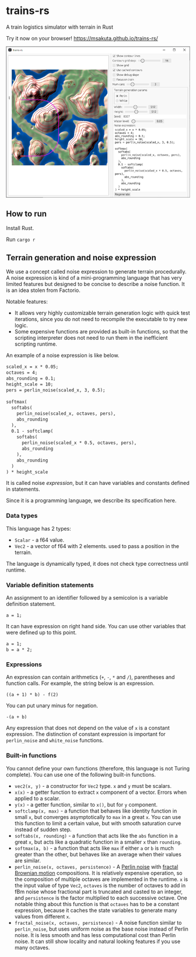 # trains-rs

A train logistics simulator with terrain in Rust

Try it now on your browser! https://msakuta.github.io/trains-rs/

![screenshot](images/screenshot00.jpg)

## How to run

Install Rust.

Run `cargo r`

## Terrain generation and noise expression

We use a concept called noise expression to generate terrain procedurally.
A noise expression is kind of a mini-programming language that has very limited features but designed to be concise
to describe a noise function.
It is an idea stolen from Factorio.

Notable features:

* It allows very highly customizable terrain generation logic with quick test iterations,
  since you do not need to recompile the executable to try new logic.
* Some expensive functions are provided as built-in functions, so that the scripting interpreter does not need to run
  them in the inefficient scripting runtime.

An example of a noise expression is like below.

```
scaled_x = x * 0.05;
octaves = 4;
abs_rounding = 0.1;
height_scale = 10;
pers = perlin_noise(scaled_x, 3, 0.5);

softmax(
  softabs(
    perlin_noise(scaled_x, octaves, pers),
    abs_rounding
  ),
  0.1 - softclamp(
    softabs(
      perlin_noise(scaled_x * 0.5, octaves, pers),
      abs_rounding
    ),
    abs_rounding
  )
) * height_scale
```

It is called noise _expression_, but it can have variables and constants defined in statements.

Since it is a programming language, we describe its specification here.

### Data types

This language has 2 types:

* `Scalar` - a f64 value.
* `Vec2` - a vector of f64 with 2 elements. used to pass a position in the terrain.

The language is dynamically typed, it does not check type correctness until runtime.

### Variable definition statements

An assignment to an identifier followed by a semicolon is a variable definition statement.

```
a = 1;
```

It can have expression on right hand side.
You can use other variables that were defined up to this point.

```
a = 1;
b = a * 2;
```

### Expressions

An expression can contain arithmetics (`+`, `-`, `*` and `/`), parentheses and function calls.
For example, the string below is an expression.

```
((a + 1) * b) - f(2)
```

You can put unary minus for negation.

```
-(a + b)
```

Any expression that does not depend on the value of `x` is a constant expression.
The distinction of constant expression is important for `perlin_noise` and `white_noise`
functions.

### Built-in functions

You cannot define your own functions (therefore, this language is not Turing complete).
You can use one of the following built-in functions.

* `vec2(x, y)` - a constructor for `Vec2` type. `x` and `y` must be scalars.
* `x(x)` - a getter function to extract `x` component of a vector. Errors when applied to a scalar.
* `y(x)` - a getter function, similar to `x()`, but for `y` component.
* `softclamp(x, max)` - a function that behaves like identity function in small `x`,  but converges asymptotically to `max` in a great `x`. You can use this function to limit a certain value, but with smooth saturation curve instead of sudden step.
* `softabs(x, rounding)` - a function that acts like the `abs` function in a great `x`, but acts like a quadratic function in a smaller `x` than `rounding`.
* `softmax(a, b)` - a function that acts like `max` if either `a` or `b` is much greater than the other, but behaves like an average when their values are similar.
* `perlin_noise(x, octaves, persistence)` - A [Perlin noise](https://en.wikipedia.org/wiki/Perlin_noise) with [fractal Brownian motion](https://en.wikipedia.org/wiki/Fractional_Brownian_motion) compositions. It is relatively expensive operation, so the composition of multiple octaves are implemented in the runtime. `x` is the input value of type `Vec2`, `octaves` is the number of octaves to add in fBm noise whose fractional part is truncated and casted to an integer, and `persistence` is the factor multiplied to each successive octave. One notable thing about this function is that `octaves` has to be a constant expression, because it caches the state variables to generate many values from different `x`.
* `fractal_noise(x, octaves, persistence)` - A noise function similar to `perlin_noise`, but uses uniform noise as the base noise instead of Perlin noise. It is less smooth and
  has less computational cost than Perlin noise.
  It can still show locality and natural looking features if you use many octaves.
